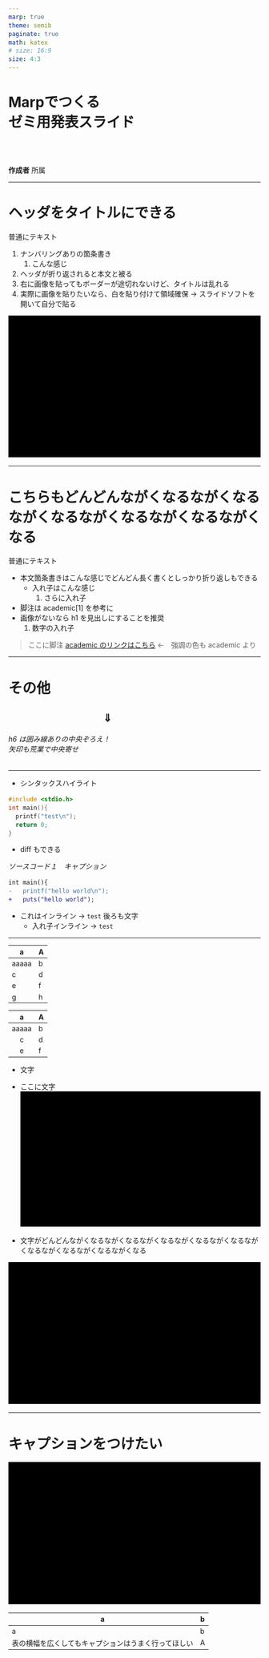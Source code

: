 ```yaml
---
marp: true
theme: semib
paginate: true
math: katex
# size: 16:9
size: 4:3
---
```


<!-- _class: lead -->
<!-- _footer: yy/mm/dd <br> ○○研究室 -->

# Marpでつくる<br>ゼミ用発表スライド

<br>
<br>

**作成者**
所属

---

<!-- _header: 見出しがどんどんながくなるながくなる -->
<!-- footer:  ○○研究室 -->
<!-- _class: hh -->

# ヘッダをタイトルにできる

普通にテキスト

1. ナンバリングありの箇条書き
     1. こんな感じ
2. ヘッダが折り返されると本文と被る
3. 右に画像を貼ってもボーダーが途切れないけど、タイトルは乱れる
4. 実際に画像を貼りたいなら、白を貼り付けて領域確保 → スライドソフトを開いて自分で貼る

![bg right:20% contain](./images/black.png)

---

<!-- _header: ヘッダありでタイトルは h1 -->
<!-- _class: withheader -->
# こちらもどんどんながくなるながくなるながくなるながくなるながくなるながくなる

普通にテキスト

- 本文箇条書きはこんな感じでどんどん長く書くとしっかり折り返しもできる
  - 入れ子はこんな感じ
    1. さらに入れ子
- 脚注は academic$[1]$ を参考に
- 画像がないなら h1 を見出しにすることを推奨
  1. 数字の入れ子

> ここに脚注 [academic のリンクはこちら](https://github.com/kaisugi/marp-theme-academic) ←　強調の色も academic より

---

# その他

## &emsp;&emsp;&emsp;&emsp;&emsp;&emsp;&emsp;&emsp;&emsp;$\Downarrow$
###### h6 は囲み線ありの中央ぞろえ！ <br> 矢印も荒業で中央寄せ

---

- シンタックスハイライト

```c
#include <stdio.h>
int main(){
  printf("test\n");
  return 0;
}
```

- diff もできる

*ソースコード１　キャプション*

```diff
int main(){
-   printf("hello world\n");
+   puts("hello world"); 
```

- これはインライン → `test` 後ろも文字
  - 入れ子インライン → `test`

---
<!-- header: その他いろいろ -->
<!-- _class: withheaderh -->

|a|A|
|---|---|
|aaaaa|b|
|c|d|
|e|f|
|g|h|

|a|A|
|:---:|---|
|aaaaa|b|
|c|d|
|e|f|

- 文字
- ここに文字 ![w:100px right](./images/black.png)

- 文字がどんどんながくなるながくなるながくなるながくなるながくなるながくなるながくなるながくなるながくなる

![right w:100px](./images/black.png)

---
<!-- header: 未解決 -->
<!-- _class: withheader -->

# キャプションをつけたい

![w:100px center](./images/black.png)

|a|b|
|---|---|
|a|b|
|表の横幅を広くしてもキャプションはうまく行ってほしい|A|
